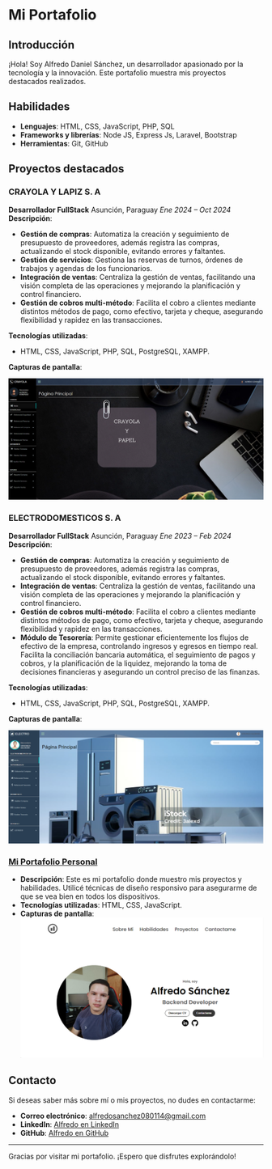 # Mi Portafolio

## Introducción
¡Hola! Soy Alfredo Daniel Sánchez, un desarrollador apasionado por la tecnología y la innovación. Este portafolio muestra mis proyectos destacados realizados.

## Habilidades
- **Lenguajes**: HTML, CSS, JavaScript, PHP, SQL
- **Frameworks y librerías**: Node JS, Express Js, Laravel, Bootstrap
- **Herramientas**: Git, GitHub

## Proyectos destacados
### CRAYOLA Y LAPIZ S. A
**Desarrollador FullStack** 
Asunción, Paraguay  *Ene 2024 – Oct 2024*
**Descripción**:
- **Gestión de compras**: Automatiza la creación y seguimiento de presupuesto de proveedores, además registra las compras, actualizando el stock disponible, evitando errores y faltantes.
- **Gestión de servicios**: Gestiona las reservas de turnos, órdenes de trabajos y agendas de los funcionarios.
- **Integración de ventas**: Centraliza la gestión de ventas, facilitando una visión completa de las operaciones y mejorando la planificación y control financiero.
- **Gestión de cobros multi-método**: Facilita el cobro a clientes mediante distintos métodos de pago, como efectivo, tarjeta y cheque, asegurando flexibilidad y rapidez en las transacciones.


**Tecnologías utilizadas**: 
* HTML, CSS, JavaScript, PHP, SQL, PostgreSQL, XAMPP.

**Capturas de pantalla**:

 ![Screenshot](./assets/rm-project-crayola.png)

 ### ELECTRODOMESTICOS S. A
**Desarrollador FullStack** 
Asunción, Paraguay  *Ene 2023 – Feb 2024*
**Descripción**:
- **Gestión de compras**: Automatiza la creación y seguimiento de presupuesto de proveedores, además registra las compras, actualizando el stock disponible, evitando errores y faltantes.
- **Integración de ventas**: Centraliza la gestión de ventas, facilitando una visión completa de las operaciones y mejorando la planificación y control financiero.
- **Gestión de cobros multi-método**: Facilita el cobro a clientes mediante distintos métodos de pago, como efectivo, tarjeta y cheque, asegurando flexibilidad y rapidez en las transacciones.
- **Módulo de Tesorería**: Permite gestionar eficientemente los flujos de efectivo de la empresa, controlando ingresos y egresos en tiempo real. Facilita la conciliación bancaria automática, el seguimiento de pagos y cobros, y la planificación de la liquidez, mejorando la toma de decisiones financieras y asegurando un control preciso de las finanzas.

**Tecnologías utilizadas**: 
* HTML, CSS, JavaScript, PHP, SQL, PostgreSQL, XAMPP.

**Capturas de pantalla**:

 ![Screenshot](./assets/rm-project-electro.png)



### [Mi Portafolio Personal](https://alfredo-sanchez.github.io/portafolio/)
- **Descripción**: Este es mi portafolio donde muestro mis proyectos y habilidades. Utilicé técnicas de diseño responsivo para asegurarme de que se vea bien en todos los dispositivos.
- **Tecnologías utilizadas**: HTML, CSS, JavaScript.
- **Capturas de pantalla**: ![Screenshot](./assets/portfolio-pic-1.png)

## Contacto
Si deseas saber más sobre mí o mis proyectos, no dudes en contactarme:
- **Correo electrónico**: alfredosanchez080114@gmail.com
- **LinkedIn**: [Alfredo en LinkedIn](https://www.linkedin.com/in/alfredo-sanchezg/)
- **GitHub**: [Alfredo en GitHub](https://github.com/Alfredo-Sanchez)

---

Gracias por visitar mi portafolio. ¡Espero que disfrutes explorándolo!
